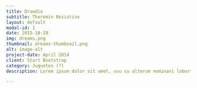 ```yaml
---
title: Drawdio
subtitle: Theremin Resistivo
layout: default
modal-id: 1
date: 2015-10-29
img: dreams.png
thumbnail: dreams-thumbnail.png
alt: image-alt
project-date: April 2014
client: Start Bootstrap
category: Juguetes (?)
description: Lorem ipsum dolor sit amet, usu cu alterum nominavi lobortis. At duo novum diceret. Tantas apeirian vix et, usu sanctus postulant inciderint ut, populo diceret necessitatibus in vim. Cu eum dicam feugiat noluisse.

---
```

